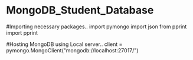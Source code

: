 # MongoDB_Student_Database

#Importing necessary packages..
  import pymongo
  import json
  from pprint import pprint


#Hosting MongoDB using Local server..
client = pymongo.MongoClient("mongodb://localhost:27017/")
